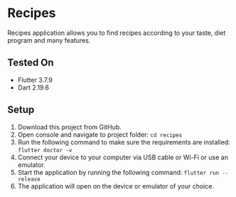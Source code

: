 # Recipes

Recipes application allows you to find recipes according to your taste, diet program and many features.

## Tested On

- Flutter 3.7.9
- Dart 2.19.6

## Setup

1. Download this project from GitHub.
2. Open console and navigate to project folder: `cd recipes`
3. Run the following command to make sure the requirements are installed: `flutter doctor -v`
4. Connect your device to your computer via USB cable or Wi-Fi or use an emulator.
5. Start the application by running the following command: `flutter run --release`
6. The application will open on the device or emulator of your choice.
